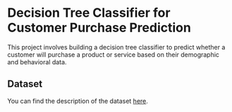 # Decision Tree Classifier for Customer Purchase Prediction

This project involves building a decision tree classifier to predict whether a customer will purchase a product or service based on their demographic and behavioral data.

## Dataset
You can find the description of the dataset [here](https://archive.ics.uci.edu/dataset/222/bank+marketing).
